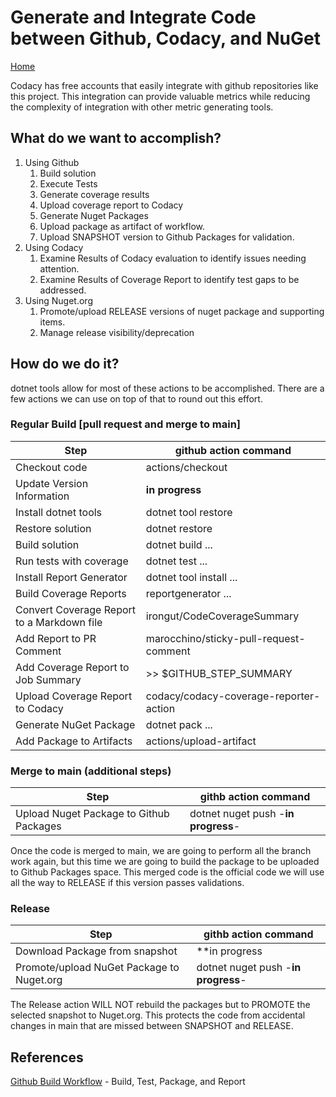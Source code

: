 ﻿# Generate and Integrate Code between Github, Codacy, and NuGet

[Home](README.md)

Codacy has free accounts that easily integrate with github repositories like this project. This integration can provide valuable metrics while reducing the complexity of integration with other metric generating tools.

## What do we want to accomplish?

  1. Using Github
      1. Build solution
      1. Execute Tests
      1. Generate coverage results
      1. Upload coverage report to Codacy
      1. Generate Nuget Packages
      1. Upload package as artifact of workflow. 
      1. Upload SNAPSHOT version to Github Packages for validation.
  2. Using Codacy
      1. Examine Results of Codacy evaluation to identify issues needing attention.
      1. Examine Results of Coverage Report to identify test gaps to be addressed.
  3. Using Nuget.org 
      1. Promote/upload RELEASE versions of nuget package and supporting items. 
      1. Manage release visibility/deprecation

## How do we do it?

dotnet tools allow for most of these actions to be accomplished.  There are a few actions we can use on top of that to round out this effort. 

### Regular Build [pull request and merge to main]
| Step | github action command |
| --- | --- |
| Checkout code | actions/checkout |
| Update Version Information | **in progress** | 
| Install dotnet tools | dotnet tool restore |
| Restore solution | dotnet restore |
| Build solution | dotnet build ... |
| Run tests with coverage | dotnet test ... |
| Install Report Generator | dotnet tool install ... |
| Build Coverage Reports | reportgenerator ... |
| Convert Coverage Report to a Markdown file | irongut/CodeCoverageSummary |
| Add Report to PR Comment | marocchino/sticky-pull-request-comment |
| Add Coverage Report to Job Summary | >> $GITHUB_STEP_SUMMARY |
| Upload Coverage Report to Codacy | codacy/codacy-coverage-reporter-action |
| Generate NuGet Package | dotnet pack ... |
| Add Package to Artifacts | actions/upload-artifact |

### Merge to main (additional steps)
| Step | githb action command |
| --- | --- |
| Upload Nuget Package to Github Packages | dotnet nuget push -**in progress**- |

Once the code is merged to main, we are going to perform all the branch work again, but this time we are going to build the package to be uploaded to Github Packages space.  This merged code is the official code we will use all the way to RELEASE if this version passes validations.

### Release 
| Step | githb action command |
| --- | --- |
| Download Package from snapshot | **in progress | 
| Promote/upload NuGet Package to Nuget.org | dotnet nuget push -**in progress**- |

The Release action WILL NOT rebuild the packages but to PROMOTE the selected snapshot to Nuget.org.  This protects the code from accidental changes in main that are missed between SNAPSHOT and RELEASE.

## References

[Github Build Workflow](.github/workflows/build-and-package.yml) - Build, Test, Package, and Report
